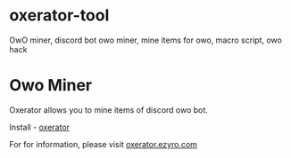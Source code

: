 # oxerator-tool
OwO miner, discord bot owo miner, mine items for owo, macro script, owo hack

# Owo Miner
Oxerator allows you to mine items of discord owo bot.

Install - [oxerator](https://oxerator.ezyro.com/downloads)

For for information, please visit [oxerator.ezyro.com](https://oxerator.ezyro.com)
